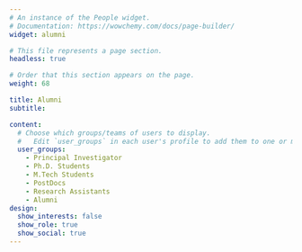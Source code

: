 ```yaml
---
# An instance of the People widget.
# Documentation: https://wowchemy.com/docs/page-builder/
widget: alumni

# This file represents a page section.
headless: true

# Order that this section appears on the page.
weight: 68

title: Alumni
subtitle:

content:
  # Choose which groups/teams of users to display.
  #   Edit `user_groups` in each user's profile to add them to one or more of these groups.
  user_groups:
    - Principal Investigator
    - Ph.D. Students
    - M.Tech Students
    - PostDocs
    - Research Assistants
    - Alumni
design:
  show_interests: false
  show_role: true
  show_social: true
---
```

